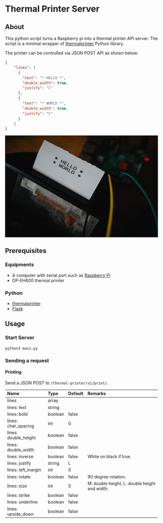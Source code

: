 # Thermal Printer Server

## About

This python script turns a Raspberry pi into a thermal printer API server.
The script is a minimal wrapper of [thermalprinter](https://github.com/BoboTiG/thermalprinter) Python library.

The printer can be controlled via JSON POST API as shown below:

```JSON
{
    "lines": [
      {
        "text": "* HELLO *",
        "double_width": true,
        "justify": "C"
      },
      {
        "text": "* WORLD *",
        "double_width": true,
        "justify": "C"
      }
    ]
}
```

![Hello World printed](./doc/img/hello_world.jpg)

## Prerequisites 

### Equipments
- A computer with serial port such as [Raspberry Pi](https://www.raspberrypi.org)
- DP-EH600 thermal printer

### Python
- [thermalprinter](https://github.com/BoboTiG/thermalprinter)
- [Flask](http://flask.palletsprojects.com/en/1.1.x/)

## Usage

### Start Server
```
python3 main.py
```

### Sending a request

#### Printing

Send a JSON POST to `/thermal-printer/v1/print/`.

|Name|Type|Default|Remarks|
|:---|:---|:------|:------|
|lines|array|||
|lines: text|string|||
|lines: bold|boolean|false||
|lines: char_spacing|int|0||
|lines: double_height|boolean|false||
|lines: double_width|boolean|false||
|lines: inverse|boolean|false|White on black if true.|
|lines: justify|string|L||
|lines: left_margin|int|0||
|lines: rotate|boolean|false|90 degree rotation.|
|lines: size|int|S|M: double height, L: double height and width.|
|lines: strike|boolean|false||
|lines: underline|boolean|false||
|lines: upside_down|boolean|false||

